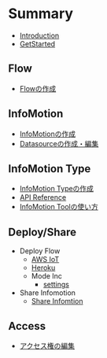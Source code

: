 # Summary

* [Introduction](INDEX.md)
* [GetStarted](GetStarted/index.md)

## Flow

* [Flowの作成](Flow/CreateFlow.md)

## InfoMotion

* [InfoMotionの作成](InfoMotion/CreateFirstInfoMotion.md)
* [Datasourceの作成・編集](InfoMotion/CreateDataSource.md)

## InfoMotion Type

* [InfoMotion Typeの作成](InfoMotionType/CreateInfoMotionType.md)
* [API Reference](InfoMotionType/APIReference.md)
* [InfoMotion Toolの使い方](InfoMotionType/InfoMotionTool.md)

## Deploy/Share

* Deploy Flow
  * [AWS IoT](Deploy/DeployFlow/AWSIoT/index.md)
  * [Heroku](Deploy/DeployFlow/Heroku/index.md)
  * Mode Inc
    * [settings](Deploy/DeployFlow/Mode/Settings.md)
* Share Infomotion
  * [Share Infomtion](Deploy/ShareInfoMotion/index.md)

## Access

* [アクセス権の編集](Access/index.md)
